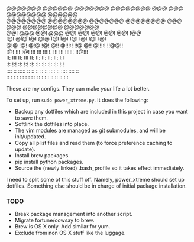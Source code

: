 @@@@@@@    @@@@@@   @@@@@@@  @@@@@@@@  @@@  @@@       @@@@@@@@   @@@@@@   
@@@@@@@@  @@@@@@@@  @@@@@@@  @@@@@@@@  @@@  @@@       @@@@@@@@  @@@@@@@   
@@!  @@@  @@!  @@@    @@!    @@!       @@!  @@!       @@!       !@@       
!@!  @!@  !@!  @!@    !@!    !@!       !@!  !@!       !@!       !@!       
@!@  !@!  @!@  !@!    @!!    @!!!:!    !!@  @!!       @!!!:!    !!@@!!    
!@!  !!!  !@!  !!!    !!!    !!!!!:    !!!  !!!       !!!!!:     !!@!!!   
!!:  !!!  !!:  !!!    !!:    !!:       !!:  !!:       !!:            !:!  
:!:  !:!  :!:  !:!    :!:    :!:       :!:   :!:      :!:           !:!   
 :::: ::  ::::: ::     ::     ::        ::   :: ::::   :: ::::  :::: ::   
:: :  :    : :  :      :      :        :    : :: : :  : :: ::   :: : :    
                                                                          

These are my configs. They can make *your* life a lot better.

To set up, run ```sudo power_xtreme.py```. It does the following:
- Backup any dotfiles which are included in this project in case you want to save them.
- Softlink the dotfiles into place.
- The vim modules are managed as git submodules, and will be init/updated.
- Copy all plist files and read them (to force preference caching to update).
- Install brew packages. 
- pip install python packages.
- Source the (newly linked) .bash_profile so it takes effect immediately.

I need to split some of this stuff off. Namely, power_xtreme should set up dotfiles. Something else should be in charge of initial package installation.

### TODO
- Break package management into another script.
- Migrate fortune/cowsay to brew.
- Brew is OS X only. Add similar for yum.
- Exclude from non OS X stuff like the luggage.
